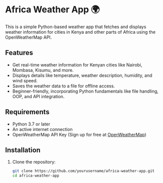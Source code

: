# Africa Weather App 🌍

This is a simple Python-based weather app that fetches and displays weather information for cities in Kenya and other parts of Africa using the OpenWeatherMap API.

## Features
- Get real-time weather information for Kenyan cities like Nairobi, Mombasa, Kisumu, and more.
- Displays details like temperature, weather description, humidity, and wind speed.
- Saves the weather data to a file for offline access.
- Beginner-friendly, incorporating Python fundamentals like file handling, OOP, and API integration.

## Requirements
- Python 3.7 or later
- An active internet connection
- OpenWeatherMap API Key (Sign up for free at [OpenWeatherMap](https://openweathermap.org/api))

## Installation
1. Clone the repository:
   ```bash
   git clone https://github.com/yourusername/africa-weather-app.git
   cd africa-weather-app
